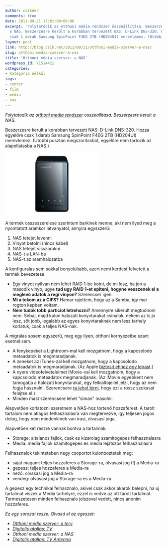 ```yaml
---
author: csiknor
comments: true
date: 2011-09-21 17:01:00+00:00
excerpt: 'Folytatódik az otthoni média rendszer összeállítása. Beszerzésre került
  a NAS. Beszerzésre került a korábban tervezett NAS: D-Link DNS-320. Hozzá egyelőre
  csak 1 darab Samsung SpinPoint F4EG 2TB (HD204UI) merevlemez. (Utóbbi pusztán megszorításból...'
layout: post
link: http://blog.csik.net/2011/09/21/otthoni-media-szerver-a-nas/
slug: otthoni-media-szerver-a-nas
title: 'Otthoni média szerver: a NAS'
wordpress_id: 71514421
categories:
- Kategória nélkül
tags:
- center
- film
- média
- nas
---
```


_Folytatodik az [otthoni media rendszer](/otthoni-media-szerver-a-terv) osszeallitasa. Beszerzesre kerult a NAS._

Beszerzesre kerult a korabban tervezett NAS: D-Link DNS-320. Hozza egyelőre csak 1 darab Samsung SpinPoint F4EG 2TB (HD204UI) merevlemez. (Utobbi pusztan megszoritasbol, egyelőre nem tartozik az alapellatasba a NAS.)

[![Dns-320_l](/images/dns-320_l-scaled1000-w=300.jpg)](/images/dns-320_l-scaled1000.jpg)

A termek osszeszerelese szerintem barkinek menne, aki nem ilyed meg a nyomtatott aramkor latvanyatol, annyira egysszerű:

  1. NAS tetejet levenni
  2. Vinyot betolni (nincs kabel)
  3. NAS tetejet visszarakni
  4. NAS-t a LAN-ba
  5. NAS-t az aramhalozatba

A konfiguralas sem sokkal bonyolultabb, azert nemi kerdest felvetett a termek bevezetese.

  * Egy vinyot nyilvan nem lehet RAID 1-be kotni, de mi lesz, ha jon a masodik vinyo, ugye **tud ugy RAID 1-et epiteni, hogyne vesszenek el a meglevő adatok a regi vinyon?** Szerencser igen.
  * **Mi a tokom az a CIFS?** Hamar rajottem, hogy az a Samba, igy mar rogton kepben voltam.
  * **Nem tudok tobb particiot letrehozni?** Amennyire sikerult megtudnom nem. Sebaj, majd kulon halozati konyvtarakat csinalok, nekem az is jo lesz, sőt jobb, legalabb az egyes konyvtaraknak nem lesz tarhely korlatuk, csak a teljes NAS-nak.

A migralas sosem egyszerű, meg egy ilyen, otthoni kornyezetbe szant esetnel sem.

  * A fenykepeket a Lightroom-mal kell mozgatnom, hogy a kapcsolodo metaadatok is megmaradjanak.
  * A zeneket az iTunes-zal kell mozgatnom, hogy a kapcsolodo metaadatok is megmaradjanak. (Az Apple [biztosit ehhez egy leirast](http://carryflag.blogspot.com/2010/06/imovie-event-library-on-network-drive.html).)
  * A nyers videofelveteleimet iMovie-val kell mozgatnom, hogy a kapcsolodo metaadatok megmaradjanak. (Az iMovie egyebkent nem tamogatja a halozati konyvtarakat, egy felkialtojellel jelzi, hogy az nem fogja hasznalni. Szerencsere [ra lehet birni](http://carryflag.blogspot.com/2010/06/imovie-event-library-on-network-drive.html), hogy ezt a rossz szokasat felejtse el.)
  * Minden mast szerencsere lehet "siman" masolni.

Alapvetően korlatozni szeretnem a NAS-hoz tortenő hozzaferest. A tarolt tartalom nem atlagos felhasznalasra van megtervezve, igy teljesen jogos dolog, hogy nem mindenkinek van irasi, olvasasi joga.

Alapvetően ket reszre vannak bontva a tartalmak:

  * Storage: altalanos fajlok, csak es kizarolag szamitogepes felhasznalasra
  * Media: media fajlok szamitogepes es media lejatszos felhasznalasra

Felhasznalok tekinteteben negy csoportot kulonboztetek meg:

  * sajat magam: teljes hozzaferes a Storage-ra, olvasasi jog (!) a Media-ra
  * gepesz: teljes hozzaferes a Media-ra
  * nező: olvasasi jog a Media-ra
  * vendeg: olvasasi jog a Storage-ra es a Media-ra

A gepesz egy technikai felhasznalo, akivel csak akkor akarok belepni, ha uj tartalmat viszek a Media tarhelyre, ezzel is vedve az ott tarolt tartalmat. Termeszetesen minden felhasznalo jelszoval vedett, nincs anonim hozzaferes.

_Ez egy sorozat resze. Olvasd el az egeszet:_

  * [_Otthoni media szerver: a terv_](http://blog.csik.net/otthoni-media-szerver-a-terv)
  * [_Digitalis atallas: TV_](http://blog.csik.net/digitalis-atallas-tv)
  * _Otthoni media szerver: a NAS_
  * _[Digitalis atallas: TV Antenna](http://blog.csik.net/digitalis-atallas-tv-antenna)_
